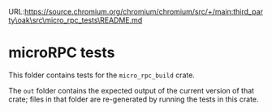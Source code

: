 URL:https://source.chromium.org/chromium/chromium/src/+/main:third_party\oak\src\micro_rpc_tests\README.md
# microRPC tests

This folder contains tests for the `micro_rpc_build` crate.

The `out` folder contains the expected output of the current version of that
crate; files in that folder are re-generated by running the tests in this crate.
